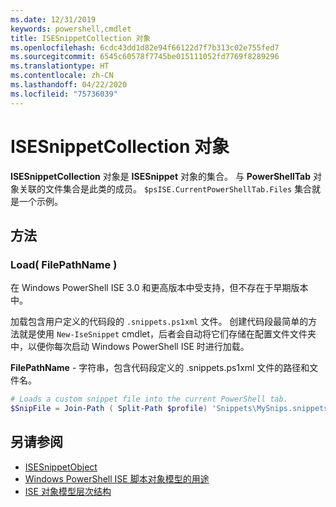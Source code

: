 ```yaml
---
ms.date: 12/31/2019
keywords: powershell,cmdlet
title: ISESnippetCollection 对象
ms.openlocfilehash: 6cdc43dd1d82e94f66122d7f7b313c02e755fed7
ms.sourcegitcommit: 6545c60578f7745be015111052fd7769f8289296
ms.translationtype: HT
ms.contentlocale: zh-CN
ms.lasthandoff: 04/22/2020
ms.locfileid: "75736039"
---
```

# <a name="the-isesnippetcollection-object"></a>ISESnippetCollection 对象

**ISESnippetCollection** 对象是 **ISESnippet** 对象的集合。 与 **PowerShellTab** 对象关联的文件集合是此类的成员。 `$psISE.CurrentPowerShellTab.Files` 集合就是一个示例。

## <a name="methods"></a>方法

### <a name="load-filepathname-"></a>Load\( FilePathName \)

在 Windows PowerShell ISE 3.0 和更高版本中受支持，但不存在于早期版本中。

加载包含用户定义的代码段的 `.snippets.ps1xml` 文件。 创建代码段最简单的方法就是使用 `New-IseSnippet` cmdlet，后者会自动将它们存储在配置文件文件夹中，以便你每次启动 Windows PowerShell ISE 时进行加载。

**FilePathName** - 字符串，包含代码段定义的 .snippets.ps1xml 文件的路径和文件名。

```powershell
# Loads a custom snippet file into the current PowerShell tab.
$SnipFile = Join-Path ( Split-Path $profile) 'Snippets\MySnips.snippets.ps1xml' $psISE.CurrentPowerShellTab.Snippets.Add($SnipPath)
```

## <a name="see-also"></a>另请参阅

- [ISESnippetObject](The-ISESnippetObject.md)
- [Windows PowerShell ISE 脚本对象模型的用途](Purpose-of-the-Windows-PowerShell-ISE-Scripting-Object-Model.md)
- [ISE 对象模型层次结构](The-ISE-Object-Model-Hierarchy.md)
